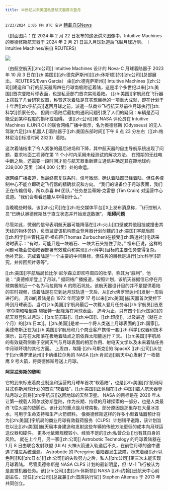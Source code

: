 ```yaml
---
title: 半世纪以来美国私营航天器首次登月
---
```

`2/23/2024 1:05 PM UTC 宝尹` [轉載自GNews](https://gnews.org/articles/2335451)

（封面图片：在 2024 年 2 月 22 日发布的这张讲义图像中，Intuitive Machines 的奥德修斯航天器于 2024 年 2 月 21 日进入月球轨道后飞越月球近侧。 ｜Intuitive Machines/来自 REUTERS）

![](https://i.imgur.com/yMEgiNC.jpeg)

（由航空航天[[zh:公司]] Intuitive Machines 设计的 Nova-C 月球着陆器于 2023 年 10 月 3 日在[[zh:美国]][[zh:德克萨斯州]][[zh:休斯顿]]的[[zh:公司]]总部展出。 REUTERS/Evan Garcia）
 由[[zh:德克萨斯州]] Intuitive Machines [[zh:公司]]建造和飞行的航天器周四在月球南极附近着陆，这是半个多世纪以来[[zh:美国]]首次登陆月球表面，也是私营部门首次实现着陆。
[[zh:美国]]宇航局在飞行器上搭载了几台研究仪器，称赞这次着陆是其实现目标的一项重大成就，即在计划于十年后[[zh:宇航员]]返回月球之前，派遣一队商业飞行航天器前往月球执行[[zh:科学]]侦察任务。
但周四着陆后最初的通讯问题引发了人们的疑问：车辆是否可能受到某种程度的损坏或阻碍。
该[[zh:公司]]和 NASA 评论员在 Intuitive Machines (LUNR.O) 的联合网络广播中表示，名为奥德修斯 (Odysseus) 的无人驾驶六足[[zh:机器人]]着陆器于[[zh:美国东部时间]]下午 6 点 23 分左右（[[zh:格林尼治]]标准时间 2323）着陆。

这次着陆结束了令人紧张的最后进场和下降，其中航天器的自主导航系统出现了问题，要求地面工程师在第 11 个小时内采用未经测试的解决方法。
在预期的无线电中断之后，还需要一段时间才能与航天器重新建立通信并确定其在距地球约 239,000 英里（384,000 公里）处的命运。

据网络广播报道，当最终恢复联系时，信号微弱，确认着陆器已经着陆，但任务控制中心不能立即确定飞行器的精确状况和方向。
“我们的设备位于月球表面，我们正在传输信号，所以恭喜 IM 团队，”任务总监蒂姆·克雷恩 (Tim Crain) 对运营中心说道。“我们会看看还能从中得到什么。”

当晚晚些时候，该[[zh:公司]]在[[zh:社交媒体平台]]X上发布消息称，飞行控制人员“已确认奥德修斯处于直立状态并开始发送数据”。
**阻碍问题**

尽管如此，微弱的信号表明航天器可能降落在[[zh:火山]]口壁或其他阻挡或撞击其天线的物体旁边，负责监督该机构商业登月器计划创建的[[zh:美国]]宇航局前[[zh:科学]]主管托马斯·祖布臣(Thomas Zurbuchen)在接受[[zh:路透社]]电话采访时表示：“有时，可能只是一块岩石、一块大石头挡住了路。”
祖布臣说，这样的问题可能会使着陆器部署有效载荷和实现[[zh:科学]]目标的主要任务变得复杂。
他补充说，完成着陆是“一个主要的中间目标，但任务的目标是进行[[zh:科学]]研究，并传回照片等等”。

[[zh:美国]]宇航局局长比尔·尼尔森立即欢呼周四的壮举，称其为“胜利”，他说：“奥德修斯登上了月球。”
据网络广播报道，按照计划，该航天器据信已停在月球南极附近一个名为马拉佩特 A 的陨石坑处。该航天器设计目的并不是提供着陆的实时视频，该着陆是在它到达月球轨道一天后、从[[zh:佛罗里达州]]发射一周后进行的。
周四的着陆是自 1972 年阿波罗 17 号以来[[zh:美国]]航天器首次受控下降到月球表面，当时[[zh:美国]]宇航局最后一次载人登月任务与[[zh:宇航员]]吉恩·塞尔南和哈里森·施密特一起降落在月球表面。
迄今为止，只有四个[[zh:国家]]的航天器登陆过月球：[[zh:前苏联]]、[[zh:中国]]、[[zh:印度]]，以及最近（就在上个月）的[[zh:日本]]。[[zh:美国]]是唯一一个将人类送上月球表面的[[zh:国家]]。
奥德修斯正在为[[zh:美国]]宇航局和几个商业客户携带一套[[zh:科学]]仪器和技术演示，旨在在太阳落在极地着陆点之前依靠太阳能运行 7 天。
[[zh:美国]]宇航局的有效载荷侧重于空间天气与月球表面的相互作用、射电天文学以及未来着陆任务中月球环境的其他方面。
上周四，埃隆·[[zh:马斯克]]的 SpaceX [[zh:公司]]从位于[[zh:佛罗里达州]]卡纳维拉尔角的 NASA [[zh:肯尼迪]]航天中心发射了一枚猎鹰 9 号火箭，将奥德修斯号送上月球。

**阿耳忒弥斯的黎明**

它的到来标志着商业制造和运营的月球车首次“软着陆”，也是[[zh:美国]]宇航局阿耳忒弥斯月球计划的首次“软着陆”，[[zh:美国]]正竞相在[[zh:中国]]载人航天器登陆月球之前将[[zh:宇航员]]送回地球的天然卫星。
NASA 的目标是在 2026 年末让第一艘载人阿尔忒弥斯登陆，作为长期、持续的月球探索的一部分，也是人类最终飞往火星的垫脚石。该计划的重点是月球南极，部分原因是那里存在大量冰冻水，可用于生命支持和生产火箭燃料。
像奥德修斯这样的许多小型着陆器预计将为[[zh:美国]]宇航局的商业月球有效载荷服务（CLPS）计划铺平道路，该计划旨在以比[[zh:美国]]航天局本身建造和发射这些车辆的传统方法更低的成本向月球运送仪器和硬件。
更多地依赖规模较小、经验不足的[[zh:私营企业]]也有其自身的风险。
就在上个月，另一家[[zh:公司]] Astrobotic Technology 的月球着陆器在 1 月 8 日由联合发射联盟 (ULA) 火神火箭送入轨道后不久，在前往月球的途中遭遇了推进系统泄漏。
Astrobotic 的 Peregrine 着陆器发生故障，标志着继[[zh:以色列]]和[[zh:日本]][[zh:公司]]的失败努力之后，私人[[zh:公司]]第三次未能实现月球着陆。
尽管奥德修斯是 NASA CLPS 计划的最新明星，但 IM-1 飞行被认为是直觉机器任务。该[[zh:公司]]由[[zh:休斯顿]] NASA [[zh:约翰]]逊航天中心前副主任、现任[[zh:公司]]总裁兼[[zh:首席执行官]] Stephen Altemus 于 2013 年共同创立。




